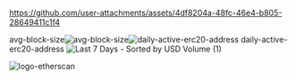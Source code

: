 

https://github.com/user-attachments/assets/4df8204a-48fc-46e4-b805-28649411c1f4

avg-block-size![avg-block-size](https://github.com/user-attachments/assets/a1beadf5-6466-47ef-a662-de68df2d3231)![daily-active-erc20-address](https://github.com/user-attachments/assets/3ef6a5b5-ccab-4b8e-bd46-f61c245fb0a2) daily-active-erc20-address
![Last 7 Days - Sorted by USD Volume (1)](https://github.com/user-attachments/assets/b4c83e76-7164-43ad-b3e9-c67d8db070dd)



<!--
**roseteromeo56/roseteromeo56** is a ✨ _special_ ✨ repository because its `README.md` (this file) appears on your GitHub profile.
![eth-supply-growth](https://github.com/user-attachments/assets/60aea0f7-fa5b-4db6-a4e8-ec1243cbe654)

Here are some ideas to get you started:

- 🔭 I’m currently working on ...
- 🌱 I’m currently learning ...
- 👯 I’m looking to collaborate on ...
- 🤔 I’m looking for help with ...
- 💬 Ask me about ...
- 📫 How to reach me: ...
- 😄 Pronouns: ...
- ⚡ Fun fact: ...
-->

![logo-etherscan](https://github.com/user-attachments/assets/902d71b1-f89f-43df-9198-0f96269359da)
